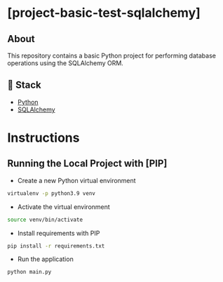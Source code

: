 # [project-basic-test-sqlalchemy]

## About
This repository contains a basic Python project for performing database operations using the SQLAlchemy ORM.

## 🚀 Stack

- [Python](https://www.python.org/) 
- [SQLAlchemy](https://www.sqlalchemy.org/)

# Instructions
## Running the Local Project with [PIP]

 - Create a new Python virtual environment
```bash
virtualenv -p python3.9 venv
```
 - Activate the virtual environment
```bash
source venv/bin/activate
```
 - Install requirements with PIP
```bash
pip install -r requirements.txt
```
 - Run the application
```
python main.py
```
